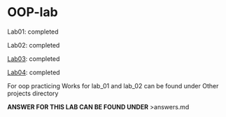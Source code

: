 # OOP-lab
Lab01: completed

Lab02: completed

[Lab03](https://github.com/HanselGray/OOP-lab/tree/release/Lab003): completed

[Lab04](https://github.com/HanselGray/OOP-lab/edit/release/Lab004/README.md): completed 

For oop practicing
Works for lab_01 and lab_02 can be found under Other projects directory

**ANSWER FOR THIS LAB CAN BE FOUND UNDER** >answers.md
